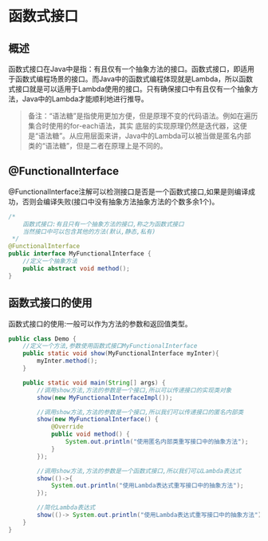 # 函数式接口
## 概述
函数式接口在Java中是指：有且仅有一个抽象方法的接口。函数式接口，即适用于函数式编程场景的接口。而Java中的函数式编程体现就是Lambda，所以函数式接口就是可以适用于Lambda使用的接口。只有确保接口中有且仅有一个抽象方法，Java中的Lambda才能顺利地进行推导。

> 备注：“语法糖”是指使用更加方便，但是原理不变的代码语法。例如在遍历集合时使用的for-each语法，其实
底层的实现原理仍然是迭代器，这便是“语法糖”。从应用层面来讲，Java中的Lambda可以被当做是匿名内部
类的“语法糖”，但是二者在原理上是不同的。

## @FunctionalInterface
@FunctionalInterface注解可以检测接口是否是一个函数式接口,如果是则编译成功，否则会编译失败(接口中没有抽象方法抽象方法的个数多余1个)。
```java
/*
    函数式接口:有且只有一个抽象方法的接口,称之为函数式接口
    当然接口中可以包含其他的方法(默认,静态,私有)
 */
@FunctionalInterface
public interface MyFunctionalInterface {
    //定义一个抽象方法
    public abstract void method();
}
```

## 函数式接口的使用
函数式接口的使用:一般可以作为方法的参数和返回值类型。
```java
public class Demo {
    //定义一个方法,参数使用函数式接口MyFunctionalInterface
    public static void show(MyFunctionalInterface myInter){
        myInter.method();
    }

    public static void main(String[] args) {
        //调用show方法,方法的参数是一个接口,所以可以传递接口的实现类对象
        show(new MyFunctionalInterfaceImpl());

        //调用show方法,方法的参数是一个接口,所以我们可以传递接口的匿名内部类
        show(new MyFunctionalInterface() {
            @Override
            public void method() {
                System.out.println("使用匿名内部类重写接口中的抽象方法");
            }
        });

        //调用show方法,方法的参数是一个函数式接口,所以我们可以Lambda表达式
        show(()->{
            System.out.println("使用Lambda表达式重写接口中的抽象方法");
        });

        //简化Lambda表达式
        show(()-> System.out.println("使用Lambda表达式重写接口中的抽象方法"));
    }
}
```